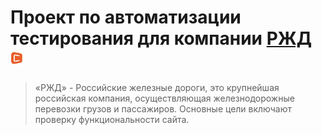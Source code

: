 # Проект по автоматизации тестирования для компании [РЖД](https://www.rzd.ru/) <img alt="Jenkins" height="25" src="images/icons/citilink.png" width="20"/>

> «РЖД» - Российские железные дороги, это крупнейшая российская компания, осуществляющая железнодорожные перевозки грузов и пассажиров. Основные цели включают проверку функциональности сайта.

